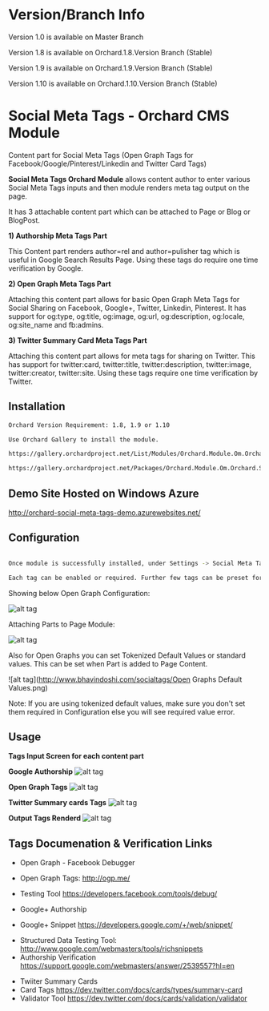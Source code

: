 Version/Branch Info
=========
Version 1.0 is available on Master Branch

Version 1.8 is available on Orchard.1.8.Version Branch (Stable)

Version 1.9 is available on Orchard.1.9.Version Branch (Stable)

Version 1.10 is available on Orchard.1.10.Version Branch (Stable)

Social Meta Tags - Orchard CMS Module
=========

Content part for Social Meta Tags (Open Graph Tags for Facebook/Google/Pinterest/Linkedin and Twitter Card Tags)

**Social Meta Tags Orchard Module** allows content author to enter various Social Meta Tags inputs and then module renders meta tag output on the page. 

It has 3 attachable content part which can be attached to Page or Blog or BlogPost.

**1) Authorship Meta Tags Part**

This Content part renders author=rel and author=pulisher tag which is useful in Google Search Results Page. Using these tags do require one time verification by Google.

**2) Open Graph Meta Tags Part**

Attaching this content part allows for basic Open Graph Meta Tags for Social Sharing on Facebook, Google+, Twitter, Linkedin, Pinterest. It has support for og:type, og:title, og:image, og:url, og:description, og:locale, og:site_name and fb:admins.

**3) Twitter Summary Card Meta Tags Part**

Attaching this content part allows for meta tags for sharing on Twitter. This has support for twitter:card, twitter:title, twitter:description, twitter:image, twitter:creator, twitter:site. Using these tags require one time verification by Twitter.



Installation
--------------
```sh
Orchard Version Requirement: 1.8, 1.9 or 1.10

Use Orchard Gallery to install the module. 

https://gallery.orchardproject.net/List/Modules/Orchard.Module.Om.Orchard.SocialMetaTags

https://gallery.orchardproject.net/Packages/Orchard.Module.Om.Orchard.SocialMetaTags/

```

Demo Site Hosted on Windows Azure
------------
http://orchard-social-meta-tags-demo.azurewebsites.net/


Configuration
--------------
```sh

Once module is successfully installed, under Settings -> Social Meta Tags to configure it.

Each tag can be enabled or required. Further few tags can be preset for all the content.

```

Showing below Open Graph Configuration:

![alt tag](http://www.bhavindoshi.com/socialtags/og-1.JPG)

Attaching Parts to Page Module:

![alt tag](http://www.bhavindoshi.com/socialtags/three-part-selections.png)

Also for Open Graphs you can set Tokenized Default Values or standard values. This can be set when Part is added to Page Content. 

![alt tag](http://www.bhavindoshi.com/socialtags/Open Graphs Default Values.png)

Note: If you are using tokenized default values, make sure you don't set them required in Configuration else you will see required value error.

Usage
-------------
**Tags Input Screen for each content part**

**Google Authorship**
![alt tag](http://www.bhavindoshi.com/socialtags/screen2.jpg)

**Open Graph Tags**
![alt tag](http://www.bhavindoshi.com/socialtags/screen1.jpg)

**Twitter Summary cards Tags**
![alt tag](http://www.bhavindoshi.com/socialtags/screen3.jpg)

**Output Tags Renderd**
![alt tag](http://www.bhavindoshi.com/socialtags/screen4.jpg)


Tags Documenation & Verification Links
--------------

 - Open Graph - Facebook Debugger
  - Open Graph Tags: http://ogp.me/ 
  - Testing Tool https://developers.facebook.com/tools/debug/


- Google+ Authorship 

 - Google+ Snippet https://developers.google.com/+/web/snippet/
 + Structured Data Testing Tool: http://www.google.com/webmasters/tools/richsnippets 
 + Authorship Verification https://support.google.com/webmasters/answer/2539557?hl=en


- Twiiter Summary Cards
 - Card Tags https://dev.twitter.com/docs/cards/types/summary-card
 - Validator Tool https://dev.twitter.com/docs/cards/validation/validator


